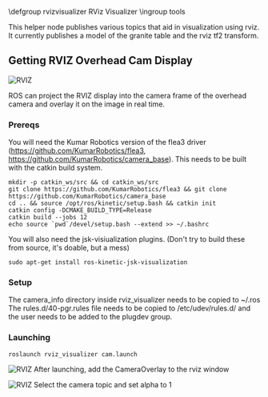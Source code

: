\defgroup rvizvisualizer RViz Visualizer
\ingroup tools

This helper node publishes various topics that aid
in visualization using rviz. It currently publishes
a model of the granite table and the rviz tf2 transform.

## Getting RVIZ Overhead Cam Display
![RVIZ](../images/mobility/overhead_cropped.png)

ROS can project the RVIZ display into the camera frame of the overhead camera and overlay it on the image in real time.

### Prereqs 

You will need the Kumar Robotics version of the flea3 driver (https://github.com/KumarRobotics/flea3, https://github.com/KumarRobotics/camera_base). This needs to be built with the catkin build system. 

	mkdir -p catkin_ws/src && cd catkin_ws/src 
	git clone https://github.com/KumarRobotics/flea3 && git clone https://github.com/KumarRobotics/camera_base 
	cd .. && source /opt/ros/kinetic/setup.bash && catkin init 
	catkin config -DCMAKE_BUILD_TYPE=Release 
	catkin build --jobs 12 
	echo source `pwd`/devel/setup.bash --extend >> ~/.bashrc  

You will also need the jsk-visiualization plugins. (Don't try to build these from source, it's doable, but a mess)

	sudo apt-get install ros-kinetic-jsk-visualization

### Setup

The camera_info directory inside rviz_visualizer needs to be copied to ~/.ros
The rules.d/40-pgr.rules file needs to be copied to /etc/udev/rules.d/ and the user needs to be added to the plugdev group.

### Launching 
	roslaunch rviz_visualizer cam.launch

![RVIZ](../images/mobility/display2_marked_up.png)
After launching, add the CameraOverlay to the rviz window

![RVIZ](../images/mobility/overhead_marked_up.png)
Select the camera topic and set alpha to 1

